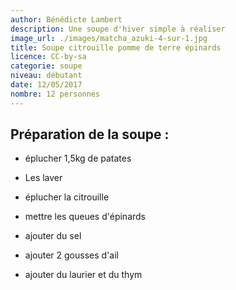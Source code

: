 ```yaml
---
author: Bénédicte Lambert
description: Une soupe d'hiver simple à réaliser
image_url: ./images/matcha_azuki-4-sur-1.jpg
title: Soupe citrouille pomme de terre épinards
licence: CC-by-sa
categorie: soupe
niveau: débutant
date: 12/05/2017
nombre: 12 personnes
---
```

## Préparation de la soupe :

* éplucher 1,5kg de patates
* Les laver
* éplucher la citrouille
* mettre les queues d'épinards
* ajouter du sel
* ajouter 2 gousses d'ail

* ajouter du laurier et du thym
